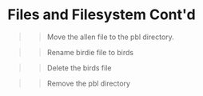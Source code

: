 # Files and Filesystem Cont'd
>> Move the allen file to the pbl directory. 
  
>> Rename birdie file to birds
  
>> Delete the birds file
  
>> Remove the pbl directory

